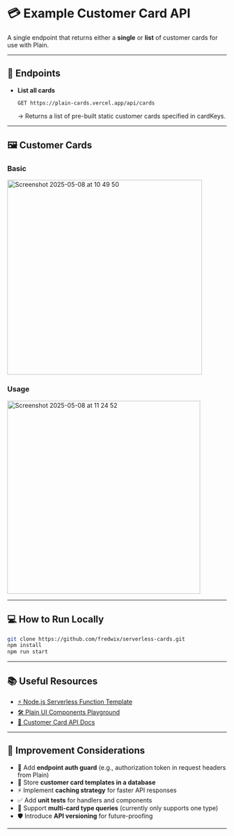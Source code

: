 # 💳 Example Customer Card API

A single endpoint that returns either a **single** or **list** of customer cards for use with Plain.

---

## 🚀 Endpoints

- **List all cards**
  
  ```
  GET https://plain-cards.vercel.app/api/cards
  ```
  → Returns a list of pre-built static customer cards specified in cardKeys.

---

## 🖼️ Customer Cards

### Basic

<img width="447" alt="Screenshot 2025-05-08 at 10 49 50" src="https://github.com/user-attachments/assets/ea2120d5-a697-448f-8799-56d25e40ec74" />

### Usage

<img width="443" alt="Screenshot 2025-05-08 at 11 24 52" src="https://github.com/user-attachments/assets/10b81846-8905-4b14-9fc0-9bfccb59e1af" />

---

## 💻 How to Run Locally

```bash
git clone https://github.com/fredwix/serverless-cards.git
npm install
npm run start
```

---

## 📚 Useful Resources

- [⚡ Node.js Serverless Function Template](https://vercel.com/templates/other/nodejs-serverless-function-express)
- [🛠️ Plain UI Components Playground](https://app.plain.com/developer/ui-components-playground)
- [📖 Customer Card API Docs](https://www.plain.com/docs/api-reference/customer-cards)

---

## 🔧 Improvement Considerations

- 🔐 Add **endpoint auth guard** (e.g., authorization token in request headers from Plain)
- 💾 Store **customer card templates in a database**
- ⚡ Implement **caching strategy** for faster API responses
- ✅ Add **unit tests** for handlers and components
- 🔄 Support **multi-card type queries** (currently only supports one type)
- 🛡️ Introduce **API versioning** for future-proofing

---


